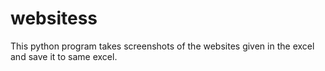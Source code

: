 # websitess
This python program takes screenshots of the websites given in the excel and save it to same excel. 
